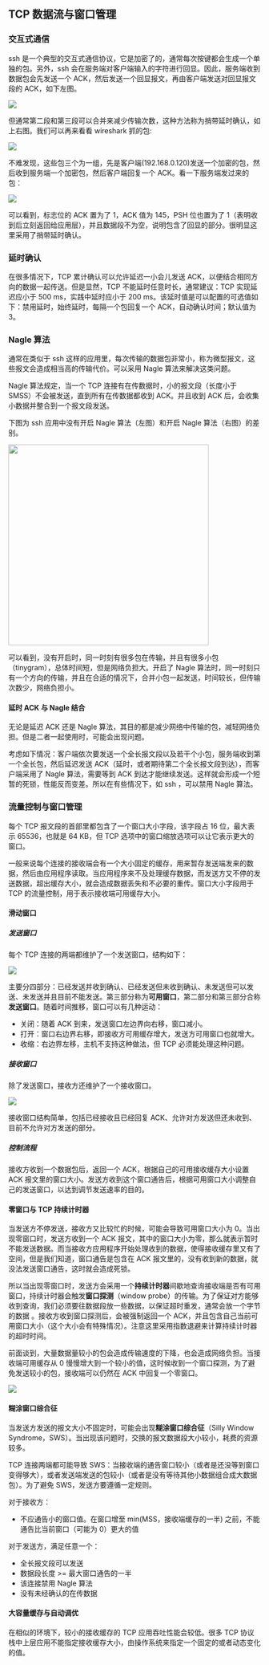 ## TCP 数据流与窗口管理

### 交互式通信

ssh 是一个典型的交互式通信协议，它是加密了的，通常每次按键都会生成一个单独的包。另外，ssh 会在服务端对客户端输入的字符进行回显。因此，服务端收到数据包会先发送一个 ACK，然后发送一个回显报文，再由客户端发送对回显报文段的 ACK，如下左图。

![](http://image.littlechao.top/20180317033327000018.jpg)

但通常第二段和第三段可以合并来减少传输次数，这种方法称为捎带延时确认，如上右图。我们可以再来看看 wireshark 抓的包:

![](http://image.littlechao.top/20180317041434000021.jpg)

不难发现，这些包三个为一组，先是客户端(192.168.0.120)发送一个加密的包，然后收到服务端一个加密包，然后客户端回复一个 ACK。看一下服务端发过来的包：

![](http://image.littlechao.top/20180317043335000022.jpg)

可以看到，标志位的 ACK 置为了 1，ACK 值为 145，PSH 位也置为了 1（表明收到后立刻返回给应用层），并且数据段不为空，说明包含了回显的部分。很明显这里采用了捎带延时确认。

### 延时确认

在很多情况下，TCP 累计确认可以允许延迟一小会儿发送 ACK，以便结合相同方向的数据一起传送。但是显然，TCP 不能延时任意时长，通常建议：TCP 实现延迟应小于 500 ms，实践中延时应小于 200 ms。该延时值是可以配置的可选值如下：禁用延时，始终延时，每隔一个包回复一个 ACK，自动确认时间；默认值为 3。

### Nagle 算法

通常在类似于 ssh 这样的应用里，每次传输的数据包非常小，称为微型报文，这些报文会造成相当高的传输代价。可以采用 Nagle 算法来解决这类问题。

Nagle 算法规定，当一个 TCP 连接有在传数据时，小的报文段（长度小于 SMSS）不会被发送，直到所有在传数据都收到 ACK。并且收到 ACK 后，会收集小数据并整合到一个报文段发送。

下图为 ssh 应用中没有开启 Nagle 算法（左图）和开启 Nagle 算法（右图）的差别。

<img src="http://image.littlechao.top/20180317121248000003.jpg" height="400px" >

可以看到，没有开启时，同一时刻有很多包在传输，并且有很多小包（tinygram），总体时间短，但是网络负担大。开启了 Nagle 算法时，同一时刻只有一个方向的传输，并且在合适的情况下，合并小包一起发送，时间较长，但传输次数少，网络负担小。

#### 延时 ACK 与 Nagle 结合

无论是延迟 ACK 还是 Nagle 算法，其目的都是减少网络中传输的包，减轻网络负担。但是二者一起使用时，可能会出现问题。

考虑如下情况：客户端依次要发送一个全长报文段以及若干个小包，服务端收到第一个全长包，然后延迟发送 ACK（延时，或者期待第二个全长报文段到达），而客户端采用了 Nagle 算法，需要等到 ACK 到达才能继续发送。这样就会形成一个短暂的死锁，性能反而变差。所以在有些情况下，如 ssh ，可以禁用 Nagle 算法。

### 流量控制与窗口管理

 每个 TCP 报文段的首部里都包含了一个窗口大小字段，该字段占 16 位，最大表示 65536，也就是 64 KB，但 TCP 选项中的窗口缩放选项可以让它表示更大的窗口。

一般来说每个连接的接收端会有一个大小固定的缓存，用来暂存发送端发来的数据，然后由应用程序读取。当应用程序来不及处理缓存数据，而发送方又不停的发送数据，超出缓存大小，就会造成数据丢失和不必要的重传。窗口大小字段用于 TCP 的流量控制，用于表示接收端可用缓存大小。

#### 滑动窗口

##### 发送窗口

每个 TCP 连接的两端都维护了一个发送窗口，结构如下：

<img src="http://www.tcpipguide.com/free/diagrams/tcpswwindows.png">

主要分四部分：已经发送并收到确认、已经发送但未收到确认、未发送但可以发送、未发送并且目前不能发送。第三部分称为**可用窗口**，第二部分和第三部分合称**发送窗口**。随着时间推移，窗口可以有几种运动：

* 关闭：随着 ACK 到来，发送窗口左边界向右移，窗口减小。
* 打开：窗口右边界右移，即接收方可用缓存增大，发送方可用窗口也就增大。
* 收缩：右边界左移，主机不支持这种做法，但 TCP 必须能处理这种问题。

##### 接收窗口

除了发送窗口，接收方还维护了一个接收窗口。

![](http://www.tcpipguide.com/free/diagrams/tcpswpointersreceive.png)

接收窗口结构简单，包括已经接收且已经回复 ACK、允许对方发送但还未收到、目前不允许对方发送的部分。

##### 控制流程

接收方收到一个数据包后，返回一个 ACK，根据自己的可用接收缓存大小设置 ACK 报文里的窗口大小。发送方收到这个窗口通告后，根据可用窗口大小调整自己的发送窗口，以达到调节发送速率的目的。

#### 零窗口与 TCP 持续计时器

当发送方不停发送，接收方又比较忙的时候，可能会导致可用窗口大小为 0。当出现零窗口时，发送方收到一个 ACK 报文，其中的窗口大小为零，那么就表示暂时不能发送数据。而当接收方应用程序开始处理收到的数据，使得接收缓存里又有了空间，但是我们知道，窗口通告是包含在 ACK 报文里的，没有收到新的数据，就没法发送窗口通告，这时就会造成死锁。

所以当出现零窗口时，发送方会采用一个**持续计时器**间歇地查询接收端是否有可用窗口，持续计时器会触发**窗口探测**（window probe）的传输。为了保证对方能够收到查询，我们必须要往数据段放一些数据，以保证超时重发，通常会放一个字节的数据 。接收方收到窗口探测后，会被强制返回一个 ACK，并且包含自己当前可用窗口大小（这个大小会有特殊情况）。注意这里采用指数退避来计算持续计时器的超时时间。

前面谈到，大量数据量较小的包会造成传输速度的下降，也会造成网络负担。当接收端可用缓存从 0 慢慢增大到一个较小的值，这时候收到一个窗口探测，为了避免发送较小的包，接收端可以仍然在 ACK 中回复一个零窗口。

![](https://www.brianstorti.com/assets/images/tcp-flow-control/window-probe.png)

#### 糊涂窗口综合征

当发送方发送的报文大小不固定时，可能会出现**糊涂窗口综合征**（Silly Window Syndrome，SWS）。当出现该问题时，交换的报文数据段大小较小，耗费的资源较多。

TCP 连接两端都可能导致 SWS：当接收端的通告窗口较小（或者是还没等到窗口变得够大），或者发送端发送的包较小（或者是没有等待其他小数据组合成大数据包）。为了避免 SWS，发送方要遵循一定规则。

对于接收方：

* 不应通告小的窗口值。在窗口增至 min(MSS，接收端缓存的一半) 之前，不能通告比当前窗口（可能为 0）更大的值

对于发送方，满足任意一个：

* 全长报文段可以发送
* 数据段长度 >= 最大窗口通告的一半
* 该连接禁用 Nagle 算法
* 没有未经确认的在传数据

#### 大容量缓存与自动调优

在相似的环境下，较小的接收缓存的 TCP 应用吞吐性能会较低。很多 TCP 协议栈中上层应用不能指定接收缓存大小，由操作系统来指定一个固定的或者动态变化的值。